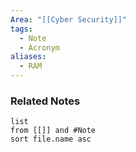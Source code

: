 ```yaml
---
Area: "[[Cyber Security]]"
tags:
  - Note
  - Acronym
aliases:
  - RAM
---
```





### Related Notes
```dataview
list
from [[]] and #Note 
sort file.name asc
```
